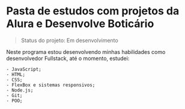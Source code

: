 <h1> Pasta de estudos com projetos da Alura e Desenvolve Boticário </h1>

> Status do projeto: Em desenvolvimento

Neste programa estou desenvolvendo minhas habilidades como desenvolvedor Fullstack, até o momento, estudei:

```
- JavaScript;
- HTML;
- CSS;
- FlexBox e sistemas responsivos;
- Node.js;
- Git;
- POO;
```
